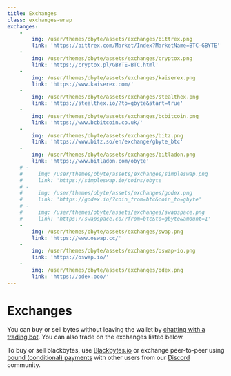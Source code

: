 ```yaml
---
title: Exchanges
class: exchanges-wrap
exchanges:
    -
        img: /user/themes/obyte/assets/exchanges/bittrex.png
        link: 'https://bittrex.com/Market/Index?MarketName=BTC-GBYTE'
    -
        img: /user/themes/obyte/assets/exchanges/cryptox.png
        link: 'https://cryptox.pl/GBYTE-BTC.html'
    -
        img: /user/themes/obyte/assets/exchanges/kaiserex.png
        link: 'https://www.kaiserex.com/'
    -
        img: /user/themes/obyte/assets/exchanges/stealthex.png
        link: 'https://stealthex.io/?to=gbyte&start=true'
    -
        img: /user/themes/obyte/assets/exchanges/bcbitcoin.png
        link: 'https://www.bcbitcoin.co.uk/'
    -
        img: /user/themes/obyte/assets/exchanges/bitz.png
        link: 'https://www.bitz.so/en/exchange/gbyte_btc'
    -
        img: /user/themes/obyte/assets/exchanges/bitladon.png
        link: 'https://www.bitladon.com/obyte'
    # -
    #     img: /user/themes/obyte/assets/exchanges/simpleswap.png
    #     link: 'https://simpleswap.io/coins/obyte'
    # -
    #     img: /user/themes/obyte/assets/exchanges/godex.png
    #     link: 'https://godex.io/?coin_from=btc&coin_to=gbyte'
    # -
    #     img: /user/themes/obyte/assets/exchanges/swapspace.png
    #     link: 'https://swapspace.co/?from=btc&to=gbyte&amount=1'
    -
        img: /user/themes/obyte/assets/exchanges/swap.png
        link: 'https://www.oswap.cc/'
    -
        img: /user/themes/obyte/assets/exchanges/oswap-io.png
        link: 'https://oswap.io/'
    -
        img: /user/themes/obyte/assets/exchanges/odex.png
        link: 'https://odex.ooo/'
---
```


# Exchanges
You can buy or sell bytes without leaving the wallet by [chatting with a trading bot](obyte:Ar2ukVqx309sX+LoC9RVOpfATgXskt+Ser5jVr3Q2FOo@obyte.org/bb#0000). 
You can also trade on the exchanges listed below.

To buy or sell blackbytes, use [Blackbytes.io](https://blackbytes.io/?target=_blank) or exchange peer-to-peer using [bound (conditional) payments](https://medium.com/obyte/making-p2p-great-again-fe9e20546a4a?target=_blank) with other users from our [Discord](https://discord.obyte.org/?target=_blank) community.
